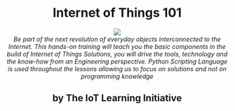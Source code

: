 <h1><center><b>Internet of Things 101</b></center></h1>

<center><img src="http://www.ti.com/lsds/media/images/wireless_connectivity/50BillionThings.png"></center>

<center><i>Be part of the next revolution of everyday objects interconnected to the Internet. This hands-on training will teach you the basic components in the build of Internet of Things Solutions, you will drive the tools, technology and the know-how from an Engineering perspective. Python Scripting Language is used throughout the lessons allowing us to focus on solutions and not on programming knowledge</i></center>

<h2><center><b>by The IoT Learning Initiative</b></center></h2>
